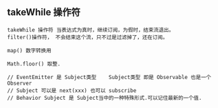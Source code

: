 ##  takeWhile 操作符
    takeWhile 操作符 当表达式为真时，继续订阅，为假时，结束流退出。
    filter()操作符， 不会结束这个流，只不过是过滤掉了，还在订阅。

    map() 数字转换用

    Math.floor() 取整.
    
    // EventEmitter 是 Subject类型    Subject类型 即是 Observable 也是一个 Observer
    // Subject 可以是 next(xxx) 也可以 subscribe
    // Behavior Subject 是 Subject当中的一种特殊形式.可以记住最新的一个值.